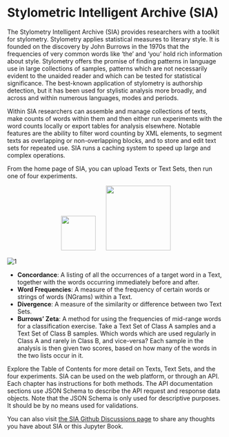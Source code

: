 # Stylometric Intelligent Archive (SIA)

The Stylometry Intelligent Archive (SIA) provides researchers with a toolkit for stylometry. Stylometry applies statistical measures to literary style. It is founded on the discovery by John Burrows in the 1970s that the frequencies of very common words like ‘the’ and ‘you’ hold rich information about style. Stylometry offers the promise of finding patterns in language use in large collections of samples, patterns which are not necessarily evident to the unaided reader and which can be tested for statistical significance. The best-known application of stylometry is authorship detection, but it has been used for stylistic analysis more broadly, and across and within numerous languages, modes and periods.

Within SIA researchers can assemble and manage collections of texts, make counts of words within them and then either run experiments with the word counts locally or export tables for analysis elsewhere. Notable features are the ability to filter word counting by XML elements, to segment texts as overlapping or non-overlapping blocks, and to store and edit text sets for repeated use. SIA runs a caching system to speed up large and complex operations. 

From the home page of SIA, you can upload Texts or Text Sets, then run one of four experiments.

<p valign="center" align="center"><img src="https://github.com/user-attachments/assets/e64cff68-0cfe-4b1d-862c-ff07fdc28a6c" height="80">&nbsp;&nbsp;&nbsp;&nbsp;&nbsp;&nbsp;<img src="https://github.com/user-attachments/assets/3ba02b25-6760-4677-8be5-292b4329f403" height="150"></p>

![1](https://github.com/Systemik-Solutions/sia_site/assets/29685780/1df5c2ba-2bcd-4e77-af82-4500e8d9133f)

- **Concordance**: A listing of all the occurrences of a target word in a Text, together with the words occurring immediately before and after.
- **Word Frequencies**: A measure of the frequency of certain words or strings of words (NGrams) within a Text.
- **Divergence**: A measure of the similarity or difference between two Text Sets.
- **Burrows’ Zeta**: A method for using the frequencies of mid-range words for a classification exercise. Take a Text Set of Class A samples and a Text Set of Class B samples. Which words which are used regularly in Class A and rarely in Class B, and vice-versa? Each sample in the analysis is then given two scores, based on how many of the words in the two lists occur in it.

Explore the Table of Contents for more detail on Texts, Text Sets, and the four experiments. SIA can be used on the web platform, or through an API. Each chapter has instructions for both methods. The API documentation sections use JSON Schema to describe the API request and response data objects. Note that the JSON Schema is only used for descriptive purposes. It should be by no means used for validations.

You can also visit [the SIA Github Discussions page](https://github.com/Systemik-Solutions/sia_site/discussions) to share any thoughts you have about SIA or this Jupyter Book.

```{tableofcontents}
```
